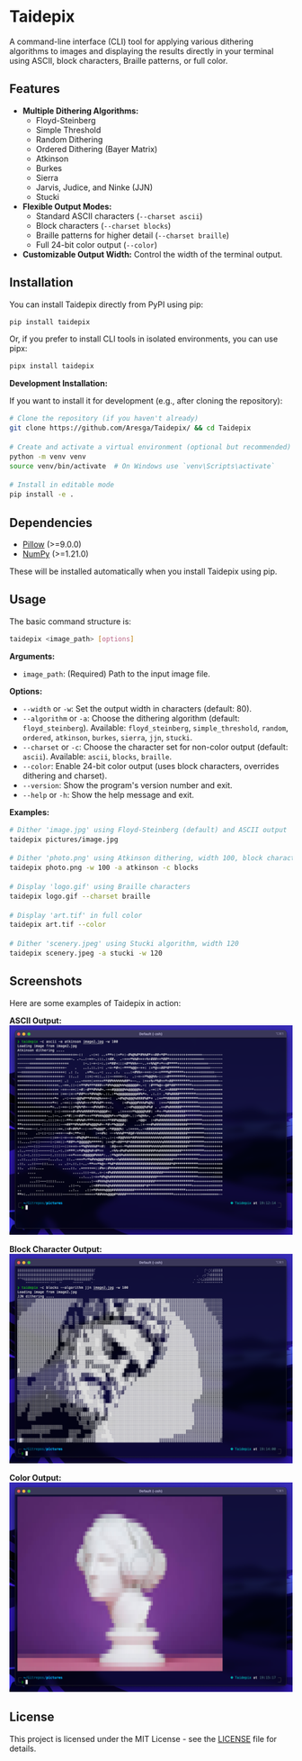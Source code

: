 # Taidepix

A command-line interface (CLI) tool for applying various dithering algorithms to images and displaying the results directly in your terminal using ASCII, block characters, Braille patterns, or full color.

## Features

*   **Multiple Dithering Algorithms:**
    *   Floyd-Steinberg
    *   Simple Threshold
    *   Random Dithering
    *   Ordered Dithering (Bayer Matrix)
    *   Atkinson
    *   Burkes
    *   Sierra
    *   Jarvis, Judice, and Ninke (JJN)
    *   Stucki
*   **Flexible Output Modes:**
    *   Standard ASCII characters (`--charset ascii`)
    *   Block characters (`--charset blocks`)
    *   Braille patterns for higher detail (`--charset braille`)
    *   Full 24-bit color output (`--color`)
*   **Customizable Output Width:** Control the width of the terminal output.

## Installation

You can install Taidepix directly from PyPI using pip:

```bash
pip install taidepix
```

Or, if you prefer to install CLI tools in isolated environments, you can use pipx:

```bash
pipx install taidepix
```

**Development Installation:**

If you want to install it for development (e.g., after cloning the repository):

```bash
# Clone the repository (if you haven't already)
git clone https://github.com/Aresga/Taidepix/ && cd Taidepix

# Create and activate a virtual environment (optional but recommended)
python -m venv venv
source venv/bin/activate  # On Windows use `venv\Scripts\activate`

# Install in editable mode
pip install -e .
```

## Dependencies

*   [Pillow](https://python-pillow.org/) (>=9.0.0)
*   [NumPy](https://numpy.org/) (>=1.21.0)

These will be installed automatically when you install Taidepix using pip.

## Usage

The basic command structure is:

```bash
taidepix <image_path> [options]
```

**Arguments:**

*   `image_path`: (Required) Path to the input image file.

**Options:**

*   `--width` or `-w`: Set the output width in characters (default: 80).
*   `--algorithm` or `-a`: Choose the dithering algorithm (default: `floyd_steinberg`). Available: `floyd_steinberg`, `simple_threshold`, `random`, `ordered`, `atkinson`, `burkes`, `sierra`, `jjn`, `stucki`.
*   `--charset` or `-c`: Choose the character set for non-color output (default: `ascii`). Available: `ascii`, `blocks`, `braille`.
*   `--color`: Enable 24-bit color output (uses block characters, overrides dithering and charset).
*   `--version`: Show the program's version number and exit.
*   `--help` or `-h`: Show the help message and exit.

**Examples:**

```bash
# Dither 'image.jpg' using Floyd-Steinberg (default) and ASCII output
taidepix pictures/image.jpg

# Dither 'photo.png' using Atkinson dithering, width 100, block characters
taidepix photo.png -w 100 -a atkinson -c blocks

# Display 'logo.gif' using Braille characters
taidepix logo.gif --charset braille

# Display 'art.tif' in full color
taidepix art.tif --color

# Dither 'scenery.jpeg' using Stucki algorithm, width 120
taidepix scenery.jpeg -a stucki -w 120
```

## Screenshots

Here are some examples of Taidepix in action:

**ASCII Output:**
![Taidepix ASCII output example](screenshots/Screenshot%202025-04-27%20at%2019.12.39.png)

**Block Character Output:**
![Taidepix Block character output example](screenshots/Screenshot%202025-04-27%20at%2019.14.09.png)

**Color Output:**
![Taidepix Color output example](screenshots/Screenshot%202025-04-27%20at%2019.15.24.png)

## License

This project is licensed under the MIT License - see the [LICENSE](LICENSE) file for details.
